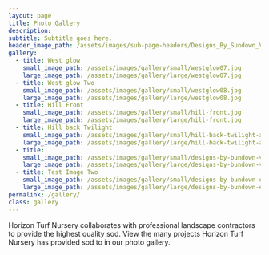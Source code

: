 ```yaml
---
layout: page
title: Photo Gallery
description:
subtitle: Subtitle goes here.
header_image_path: /assets/images/sub-page-headers/Designs_By_Sundown_View.jpg
gallery:
  - title: West glow
    small_image_path: /assets/images/gallery/small/westglow07.jpg
    large_image_path: /assets/images/gallery/large/westglow07.jpg
  - title: West glow Two
    small_image_path: /assets/images/gallery/small/westglow08.jpg
    large_image_path: /assets/images/gallery/large/westglow08.jpg
  - title: Hill Front
    small_image_path: /assets/images/gallery/small/hill-front.jpg
    large_image_path: /assets/images/gallery/large/hill-front.jpg
  - title: Hill back Twilight
    small_image_path: /assets/images/gallery/small/hill-back-twilight-a.jpg
    large_image_path: /assets/images/gallery/large/hill-back-twilight-a.jpg
  - title:
    small_image_path: /assets/images/gallery/small/designs-by-bundown-view.jpg
    large_image_path: /assets/images/gallery/large/designs-by-bundown-view.jpg
  - title: Test Image Two
    small_image_path: /assets/images/gallery/small/designs-by-bundown-ext-day.jpg
    large_image_path: /assets/images/gallery/large/designs-by-bundown-ext-day.jpg
permalink: /gallery/
class: gallery
---
```



Horizon Turf Nursery collaborates with professional landscape contractors to provide the highest quality sod. View the many projects Horizon Turf Nursery has provided sod to in our photo gallery.